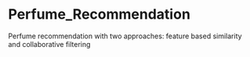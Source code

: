 # Perfume_Recommendation
Perfume recommendation with two approaches: feature based similarity and collaborative filtering

